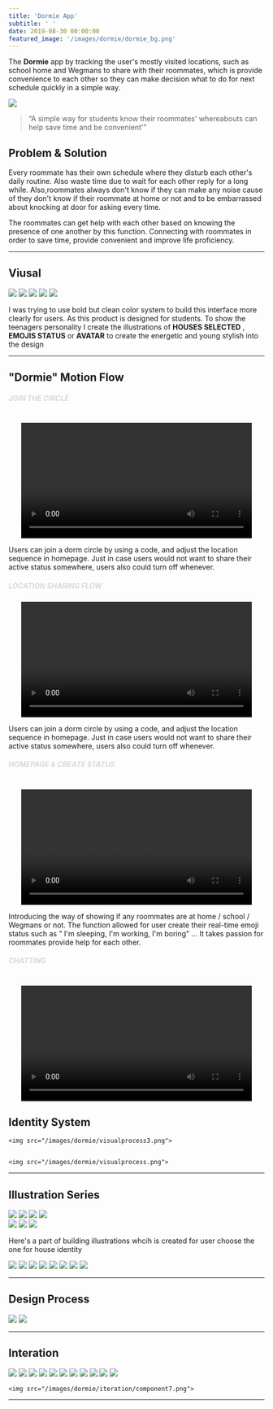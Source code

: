 ```yaml
---
title: 'Dormie App'
subtitle: ' '
date: 2019-08-30 00:00:00
featured_image: '/images/dormie/dormie_bg.png'
---
```



<p class="intro-text"> 

The <b>Dormie</b> app by tracking the user's mostly visited locations, such as school home and Wegmans to share with their roommates, which is provide convenience to each other so they can make decision what to do for next schedule quickly in a simple way.

</p>


![](/images/dormie/homepage-layout.jpg)




> “A simple way for students know their roommates' whereabouts can help save time and be convenient'”

## Problem & Solution

Every roommate has their own schedule where they disturb each other's daily routine. Also waste time due to wait for each other reply for a long while. Also,roommates always don't know if they can make any noise cause of they don't know if their roommate at home or not and to be embarrassed about knocking at door for asking every time. 


The roommates can get help with  each other based on knowing the presence of one another by this function.
Connecting with roommates in order to save time, provide convenient and improve life proficiency.

---

## Viusal 

<div class="gallery" data-columns="3">
	<img src="/images/dormie/landinglayout.jpg">
	<img src="/images/dormie/create.jpg">
	<img src="/images/dormie/horizontal.jpg">
	<img src="/images/dormie/status.jpg">
	<img src="/images/dormie/chatting.jpg">
	
	
</div>


I was trying to use bold but clean color system to build this interface more clearly for users. As this product is designed for students. To show the teenagers personality I create the illustrations of **HOUSES SELECTED** , **EMOJIS STATUS** or **AVATAR** to create the energetic and young stylish into the design

---

## "Dormie" Motion Flow
##### <span style="color:#D8D8D8"> JOIN THE CIRCLE </span> 
<br>

<center>
  <video width="90%" controls autoplay loop >
    <source src="/images/dormie/motionflow1.mp4" type="video/mp4">
  </video>
</center>


Users can join a dorm circle by using a code, and adjust the location sequence in homepage. Just in case users would not want to share their active status somewhere, users also could turn off whenever.



##### <span style="color:#D8D8D8"> LOCATION SHARING FLOW <span> 

<center>
  <video width="90%" controls autoplay loop >
    <source src="/images/dormie/motionflow2.mp4" type="video/mp4">
  </video>
</center>

Users can join a dorm circle by using a code, and adjust the location sequence in homepage. Just in case users would not want to share their active status somewhere, users also could turn off whenever.

##### <span style="color:#D8D8D8"> HOMEPAGE & CREATE STATUS <span> 

<br>
<center>
  <video width="90%" controls autoplay loop >
    <source src="/images/dormie/motionflow3.mp4" type="video/mp4">
  </video>
</center>

Introducing the way of showing if any roommates are at home / school / Wegmans or not. The function allowed for user create their real-time emoji status such as " I'm sleeping, I'm working, I'm boring" ... It takes passion for roommates provide help for each other.

##### <span style="color:#D8D8D8"> CHATTING <span> 

<br>
<center>
  <video width="90%" controls autoplay loop >
    <source src="/images/dormie/motionflow4.mp4" type="video/mp4">
  </video>
</center>


## Identity System

<div class="gallery" data-columns="2">

	<img src="/images/dormie/visualprocess3.png">
	

	<img src="/images/dormie/visualprocess.png">
	
</div>

---
## Illustration Series

<div class="gallery" data-columns="4">
 <!--  <img src="/images/dormie/blankillustration.png">-->
	<img src="/images/dormie/human1.png">
	<img src="/images/dormie/human2.png">
	<img src="/images/dormie/human3.png">
	<img src="/images/dormie/human4.png">
	 <!--<img src="/images/dormie/blankillustration.png">-->
</div>

<div class="gallery" data-columns="3">	
    <!--<img src="/images/dormie/blankillustration.png">-->
	<img src="/images/dormie/illustration1.png">
	<img src="/images/dormie/illustration2.png">
	<img src="/images/dormie/illustration3.png">
</div>


Here's a part of building illustrations whcih is created for user choose the one for house identity

<div class="gallery" data-columns="3">
	<img src="/images/dormie/1.png">
	<img src="/images/dormie/2.png">
	<img src="/images/dormie/3.png">
	<img src="/images/dormie/4.png">
	<img src="/images/dormie/5.png">
	<img src="/images/dormie/6.png">
	<img src="/images/dormie/7.png">
	<img src="/images/dormie/8.png">
</div>

---


## Design Process



<div class="gallery" data-columns="1">
	<img src="/images/dormie/userflow.jpg">
	<img src="/images/dormie/wireframe.png">
</div>

---

## Interation


<div class="gallery" data-columns="5">
<img src="/images/dormie/iteration/component1.png">
	<img src="/images/dormie/iteration/1.png">
	<img src="/images/dormie/iteration/component2.png">
	<img src="/images/dormie/iteration/2.png">
	<img src="/images/dormie/iteration/component3.png">
	<img src="/images/dormie/iteration/3.png">
	<img src="/images/dormie/iteration/component4.png">
	<img src="/images/dormie/iteration/4.png">
	<img src="/images/dormie/iteration/component5.png">
	<img src="/images/dormie/iteration/5.png">
	<img src="/images/dormie/iteration/component6.png">

	<img src="/images/dormie/iteration/component7.png">


</div>

---


<!--
<div class="phone-wrapper">
  <video class="phone iphonex" controls>
    <source src="/images/dormie/flow1.mp4" type="video/mp4">
  </video>
</div>
-->


